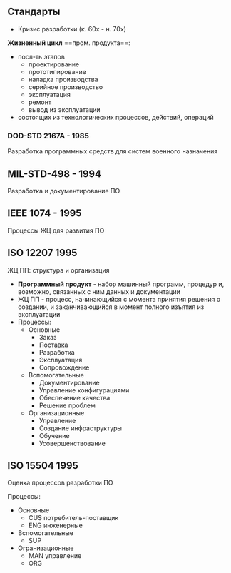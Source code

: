 ## Стандарты

- Кризис разработки (к. 60х - н. 70х)

**Жизненный цикл** ==пром. продукта==:
- посл-ть этапов
	- проектирование
	- прототипирование
	- наладка производства
	- серийное производство
	- эксплуатация
	- ремонт
	- вывод из эксплуатации
- состоящих из технологических процессов, действий, операций

### DOD-STD 2167A - 1985
Разработка программных средств для систем военного назначения

## MIL-STD-498 - 1994
Разработка и документирование ПО

## IEEE 1074 - 1995
Процессы ЖЦ для развития ПО

## ISO 12207 1995
ЖЦ ПП: структура и организация

- **Программный продукт** - набор машинный программ, процедур и, возможно, связанных с ним данных и документации
- ЖЦ ПП - процесс, начинающийся с момента принятия решения о создании, и заканчивающийся в момент полного изъятия из эксплуатации
- Процессы:
	- Основные
		- Заказ
		- Поставка
		- Разработка
		- Эксплуатация
		- Сопровождение
	- Вспомогательные
		- Документирование
		- Управление конфигурациями
		- Обеспечение качества
		- Решение проблем
	- Организационные
		- Управление
		- Создание инфраструктуры
		- Обучение
		- Усовершенствование

## ISO 15504 1995
Оценка процессов разработки ПО

Процессы:
- Основные
	- CUS потребитель-поставщик
	- ENG инженерные
- Вспомогательные
	- SUP
- Огранизационные
	- MAN управление
	- ORG

